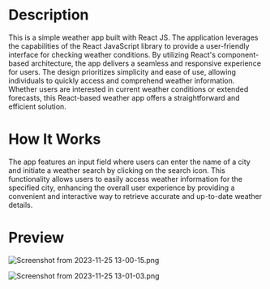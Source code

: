 # Description

This is a simple weather app built with React JS. The application leverages the capabilities of the React JavaScript library to provide a user-friendly interface for checking weather conditions. By utilizing React's component-based architecture, the app delivers a seamless and responsive experience for users. The design prioritizes simplicity and ease of use, allowing individuals to quickly access and comprehend weather information. Whether users are interested in current weather conditions or extended forecasts, this React-based weather app offers a straightforward and efficient solution.

# How It Works

The app features an input field where users can enter the name of a city and initiate a weather search by clicking on the search icon. This functionality allows users to easily access weather information for the specified city, enhancing the overall user experience by providing a convenient and interactive way to retrieve accurate and up-to-date weather details.

# Preview

![Screenshot from 2023-11-25 13-00-15.png](..%2F..%2FPictures%2FScreenshots%2FScreenshot%20from%202023-11-25%2013-00-15.png)

![Screenshot from 2023-11-25 13-01-03.png](..%2F..%2FPictures%2FScreenshots%2FScreenshot%20from%202023-11-25%2013-01-03.png)